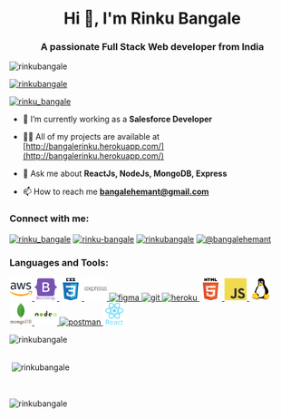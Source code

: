 <h1 align="center">Hi 👋, I'm Rinku Bangale</h1>
<h3 align="center">A passionate Full Stack Web developer from India</h3>

<p align="left"> <img src="https://komarev.com/ghpvc/?username=rinkubangale&label=Profile%20views&color=0e75b6&style=flat" alt="rinkubangale" /> </p>

<p align="left"> <a href="https://github.com/ryo-ma/github-profile-trophy"><img src="https://github-profile-trophy.vercel.app/?username=rinkubangale" alt="rinkubangale" /></a> </p>

<p align="left"> <a href="https://twitter.com/rinku_bangale" target="blank"><img src="https://img.shields.io/twitter/follow/rinku_bangale?logo=twitter&style=for-the-badge" alt="rinku_bangale" /></a> </p>

- 🌱 I’m currently working as a **Salesforce Developer**

- 👨‍💻 All of my projects are available at [http://bangalerinku.herokuapp.com/](http://bangalerinku.herokuapp.com/)

- 💬 Ask me about **ReactJs, NodeJs, MongoDB, Express**

- 📫 How to reach me **bangalehemant@gmail.com**

<h3 align="left">Connect with me:</h3>
<p align="left">
<a href="https://twitter.com/rinku_bangale" target="blank"><img align="center" src="https://raw.githubusercontent.com/rahuldkjain/github-profile-readme-generator/master/src/images/icons/Social/twitter.svg" alt="rinku_bangale" height="30" width="40" /></a>
<a href="https://www.linkedin.com/in/rinku-bangale-599433155/" target="blank"><img align="center" src="https://raw.githubusercontent.com/rahuldkjain/github-profile-readme-generator/master/src/images/icons/Social/linked-in-alt.svg" alt="rinku-bangale" height="30" width="40" /></a>
<a href="https://codesandbox.com/rinkubangale" target="blank"><img align="center" src="https://cdn.jsdelivr.net/npm/simple-icons@3.0.1/icons/codesandbox.svg" alt="rinkubangale" height="30" width="40" /></a>
<a href="https://medium.com/@bangalehemant" target="blank"><img align="center" src="https://raw.githubusercontent.com/rahuldkjain/github-profile-readme-generator/master/src/images/icons/Social/medium.svg" alt="@bangalehemant" height="30" width="40" /></a>
</p>

<h3 align="left">Languages and Tools:</h3>
<p align="left"> <a href="https://aws.amazon.com" target="_blank"> <img src="https://raw.githubusercontent.com/devicons/devicon/master/icons/amazonwebservices/amazonwebservices-original-wordmark.svg" alt="aws" width="40" height="40"/> </a> <a href="https://getbootstrap.com" target="_blank"> <img src="https://raw.githubusercontent.com/devicons/devicon/master/icons/bootstrap/bootstrap-plain-wordmark.svg" alt="bootstrap" width="40" height="40"/> </a> <a href="https://www.w3schools.com/css/" target="_blank"> <img src="https://raw.githubusercontent.com/devicons/devicon/master/icons/css3/css3-original-wordmark.svg" alt="css3" width="40" height="40"/> </a> <a href="https://expressjs.com" target="_blank"> <img src="https://raw.githubusercontent.com/devicons/devicon/master/icons/express/express-original-wordmark.svg" alt="express" width="40" height="40"/> </a> <a href="https://www.figma.com/" target="_blank"> <img src="https://www.vectorlogo.zone/logos/figma/figma-icon.svg" alt="figma" width="40" height="40"/> </a> <a href="https://git-scm.com/" target="_blank"> <img src="https://www.vectorlogo.zone/logos/git-scm/git-scm-icon.svg" alt="git" width="40" height="40"/> </a> <a href="https://heroku.com" target="_blank"> <img src="https://www.vectorlogo.zone/logos/heroku/heroku-icon.svg" alt="heroku" width="40" height="40"/> </a> <a href="https://www.w3.org/html/" target="_blank"> <img src="https://raw.githubusercontent.com/devicons/devicon/master/icons/html5/html5-original-wordmark.svg" alt="html5" width="40" height="40"/> </a> <a href="https://developer.mozilla.org/en-US/docs/Web/JavaScript" target="_blank"> <img src="https://raw.githubusercontent.com/devicons/devicon/master/icons/javascript/javascript-original.svg" alt="javascript" width="40" height="40"/> </a> <a href="https://www.linux.org/" target="_blank"> <img src="https://raw.githubusercontent.com/devicons/devicon/master/icons/linux/linux-original.svg" alt="linux" width="40" height="40"/> </a> <a href="https://www.mongodb.com/" target="_blank"> <img src="https://raw.githubusercontent.com/devicons/devicon/master/icons/mongodb/mongodb-original-wordmark.svg" alt="mongodb" width="40" height="40"/> </a> <a href="https://nodejs.org" target="_blank"> <img src="https://raw.githubusercontent.com/devicons/devicon/master/icons/nodejs/nodejs-original-wordmark.svg" alt="nodejs" width="40" height="40"/> </a> <a href="https://postman.com" target="_blank"> <img src="https://www.vectorlogo.zone/logos/getpostman/getpostman-icon.svg" alt="postman" width="40" height="40"/> </a> <a href="https://reactjs.org/" target="_blank"> <img src="https://raw.githubusercontent.com/devicons/devicon/master/icons/react/react-original-wordmark.svg" alt="react" width="40" height="40"/> </a> </p>

<p><img align="left" src="https://github-readme-stats.vercel.app/api/top-langs?username=rinkubangale&show_icons=true&locale=en&layout=compact" alt="rinkubangale" /></p>
<br>
<br>
<p>&nbsp;<img align="center" src="https://github-readme-stats.vercel.app/api?username=rinkubangale&show_icons=true&locale=en" alt="rinkubangale" /></p>
<br>
<p><img align="center" src="https://github-readme-streak-stats.herokuapp.com/?user=rinkubangale&" alt="rinkubangale" /></p>
